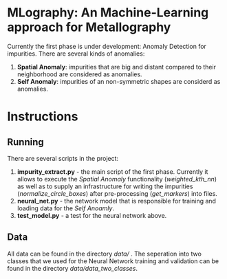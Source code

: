 # MLography: An Machine-Learning approach for Metallography

Currently the first phase is under development: Anomaly Detection for impurities. There are several kinds of anomalies:
1. **Spatial Anomaly**: impurities that are big and distant compared to their neighborhood are considered as anomalies.
2. **Self Anomaly**: impurities of an non-symmetric shapes are considerd as anomalies.

# Instructions
## Running

There are several scripts in the project:
1. **impurity_extract.py** - the main script of the first phase. Currently it allows to execute the *Spatial Anomaly* functionality (*weighted_kth_nn*) as well as to supply an infrastructure for writing the impurities (*normalize_circle_boxes*) after pre-processing (*get_markers*) into files. 
2. **neural_net.py** - the network model that is responsible for training and loading data for the *Self Anoamly*.
3. **test_model.py** - a test for the neural network above.

## Data
All data can be found in the directory *data/* . The seperation into two classes that we used for the Neural Network training and validation can be found in the directory *data/data_two_classes*.
